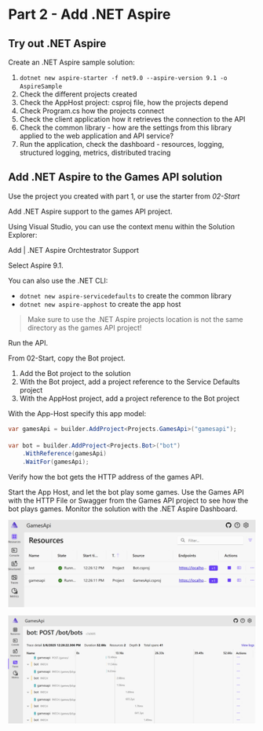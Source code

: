 # Part 2 - Add .NET Aspire

## Try out .NET Aspire

Create an .NET Aspire sample solution:

1. `dotnet new aspire-starter -f net9.0 --aspire-version 9.1 -o AspireSample`
2. Check the different projects created
3. Check the AppHost project: csproj file, how the projects depend
4. Check Program.cs how the projects connect
5. Check the client application how it retrieves the connection to the API
6. Check the common library - how are the settings from this library applied to the web application and API service?
7. Run the application, check the dashboard - resources, logging, structured logging, metrics, distributed tracing

## Add .NET Aspire to the Games API solution

Use the project you created with part 1, or use the starter from *02-Start*

Add .NET Aspire support to the games API project.

Using Visual Studio, you can use the context menu within the Solution Explorer:

Add | .NET Aspire Orchtestrator Support

Select Aspire 9.1.

You can also use the .NET CLI:
- `dotnet new aspire-servicedefaults` to create the common library
- `dotnet new aspire-apphost` to create the app host

> Make sure to use the .NET Aspire projects location is not the same directory as the games API project!

Run the API.

From 02-Start, copy the Bot project.

1. Add the Bot project to the solution
2. With the Bot project, add a project reference to the Service Defaults project
3. With the AppHost project, add a project reference to the Bot project

With the App-Host specify this app model:

```csharp
var gamesApi = builder.AddProject<Projects.GamesApi>("gamesapi");

var bot = builder.AddProject<Projects.Bot>("bot")
    .WithReference(gamesApi)
    .WaitFor(gamesApi);
```

Verify how the bot gets the HTTP address of the games API.

Start the App Host, and let the bot play some games. Use the Games API with the HTTP File or Swagger from the Games API project to see how the bot plays games. Monitor the solution with the .NET Aspire Dashboard.

![.NET Aspire Dashboard](/images/02-aspiredashboard.png)

![Distributed Tracing](/images/02-aspiretracing.png)
